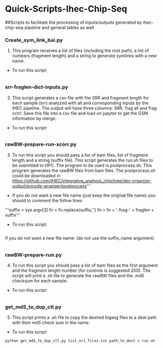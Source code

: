 # Quick-Scripts-Ihec-Chip-Seq

##Scripts to facilitate the processing of inputs/outputs generated by ihec-chip-seq-pipeline and general tables as well

### Create_sym_link_bai.py

1. This program receives a list of files (including the root path), a list of numbers (fragment length) and a string to generate symlinks with a new name.

- To run this script:

```python create_sym_link_bai.py list_of_path.txt list_of_frag_len.txt merged.bam 
```

### srr-fraglen-dict-inputs.py

2. This script generates a csv file with the SRR and fragment length for each sample (srr) analyzed with all and corresponding inputs by the IHEC pipeline. The output will have three columns: SRR, frag all and frag cctrl. Save this file into a csv file and load on jupyter to get the GSM information by merge.

- To run this script:

```python srr-fraglen-dict-inputs.py list_of_paths_to_SRR_files_allinputs list_of_frag_len_allinputs list_of_paths_to_SRR_files_cctrl list_of_frag_len_cctrl > output.csv 
```

### rawBW-prepare-run-xcorr.py

3. To run this script you should pass a list of bam files, list of fragment length and a string (suffix file). This script generates the run.sh files to be submitted to HPC. The program to be used is postprocess.sh. This program generates the rawBW files from bam files. The postprocess.sh could be downloaded in https://github.com/IHEC/integrative_analysis_chip/tree/dev-organize-output/encode-wrapper/postprocess'''

- If you do not want a new file name (just keep the original file name) you should to comment the follow lines:

'''suffix = sys.argv[3]
fn = fn.replace(suffix,'')
fn = fn + '-frag-' + fraglen + suffix'''

- To run this script:

```python rawBW-prepare-run-xcorr.py list_of_bam_files.txt list_of_frag_len suffix_name > run.sh 
```

If you do not want a new file name: (do not use the suffix_name argument)

```python rawBW-prepare-run-xcorr.py list_of_bam_files.txt list_of_frag_len > run.sh
```

### rawBW-prepare-run.py

4. To run this script you should pass a list of bam files as the first argument and the fragment length number (for controls is suggested 200). The script will print a .sh file to generate the rawBW files and the .md5 checksum for each sample.

- To run this script:

```python rawBW-prepare-run.py list_of_bam_files.txt 200 > run.sh
```


### get_md5_to_dup_ctl.py

5. This script prints a .sh file to copy the desired bigwig files to a dest path with their md5 check sum in the name.

- To run this script:

```
python get_md5_to_dup_ctl.py list_ori_files.txt path_to_dest > run.sh
```